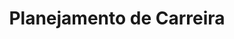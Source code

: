 ---
title: Planejamento de Carreira
tags: [formação]
style: fill
color: danger
description: Aulas de planejamento de carreira profissional.
external_url: https://jocile.com/aulas/aulas/#carreira
---
